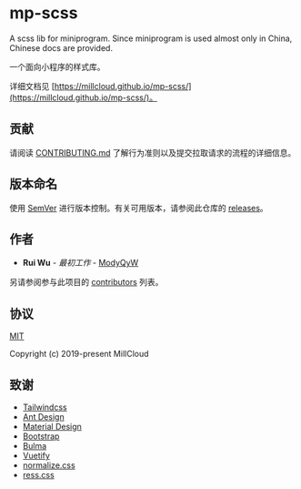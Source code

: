 # mp-scss

A scss lib for miniprogram. Since miniprogram is used almost only in China, Chinese docs are provided.

一个面向小程序的样式库。

详细文档见 [https://millcloud.github.io/mp-scss/](https://millcloud.github.io/mp-scss/)。

## 贡献

请阅读 [CONTRIBUTING.md](./CONTRIBUTING.md) 了解行为准则以及提交拉取请求的流程的详细信息。

## 版本命名

使用 [SemVer](http://semver.org/) 进行版本控制。有关可用版本，请参阅此仓库的 [releases](https://github.com/MillCloud/mp-scss/releases)。

## 作者

- **Rui Wu** - *最初工作* - [ModyQyW](https://github.com/ModyQyW)

另请参阅参与此项目的 [contributors](https://github.com/MillCloud/mp-scss/contributors) 列表。

## 协议

[MIT](./LICENSE)

Copyright (c) 2019-present MillCloud

## 致谢

- [Tailwindcss](https://tailwindcss.com/)
- [Ant Design](https://ant.design/)
- [Material Design](https://material.io/)
- [Bootstrap](https://github.com/twbs/stylelint-config-twbs-bootstrap)
- [Bulma](https://bulma.io/)
- [Vuetify](https://vuetifyjs.com/)
- [normalize.css](https://github.com/necolas/normalize.css#readme)
- [ress.css](https://ress-css.surge.sh/)
